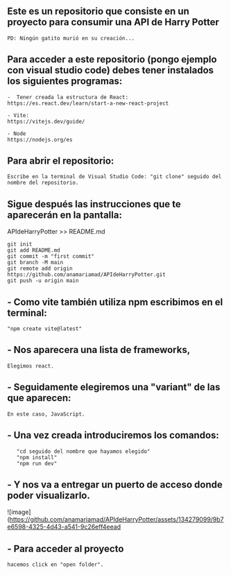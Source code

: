 ## Este es un repositorio que consiste en un proyecto para consumir una API de Harry Potter 
```
PD: Ningún gatito murió en su creación...
```


## Para acceder a este repositorio (pongo ejemplo con visual studio code) debes tener instalados los siguientes programas: 
```
-  Tener creada la estructura de React:
https://es.react.dev/learn/start-a-new-react-project

- Vite:
https://vitejs.dev/guide/

- Node
https://nodejs.org/es
```


## Para abrir el repositorio:
```
Escribe en la terminal de Visual Studio Code: "git clone" seguido del nombre del repositorio.
```

## Sigue después las instrucciones que te aparecerán en la pantalla:

APIdeHarryPotter >> README.md

```
git init
git add README.md
git commit -m "first commit"
git branch -M main
git remote add origin https://github.com/anamariamad/APIdeHarryPotter.git
git push -u origin main
```


## - Como vite también utiliza npm escribimos en el terminal: 
```
"npm create vite@latest"
```

## - Nos aparecera una lista de frameworks,
```
Elegimos react.
```

## - Seguidamente elegiremos una "variant" de las que aparecen: 

```
En este caso, JavaScript.
```

##  - Una vez creada introduciremos los comandos:

```
   "cd seguido del nombre que hayamos elegido"
   "npm install"
   "npm run dev"
```

## - Y nos va a entregar un puerto de acceso donde poder visualizarlo.
![image](https://github.com/anamariamad/APIdeHarryPotter/assets/134279099/9b7e6598-4325-4d43-a541-9c26eff4eead




## - Para acceder al proyecto 
```
hacemos click en "open folder".
```

